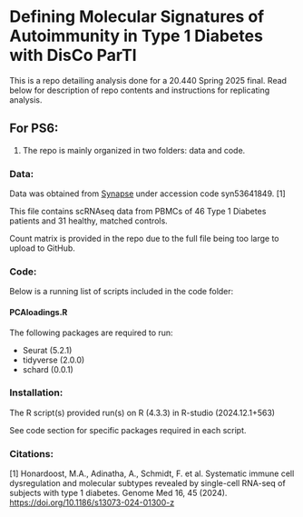 # Defining Molecular Signatures of Autoimmunity in Type 1 Diabetes with DisCo ParTI 

This is a repo detailing analysis done for a 20.440 Spring 2025 final. Read below for description of repo contents and instructions for replicating analysis.

## For PS6:
1. The repo is mainly organized in two folders: data and code.

### Data: 
Data was obtained from [Synapse](https://www.synapse.org/Synapse:syn53641849) under accession code syn53641849. [1]

This file contains scRNAseq data from PBMCs of 46 Type 1 Diabetes patients and 31 healthy, matched controls. 

Count matrix is provided in the repo due to the full file being too large to upload to GitHub. 

### Code: 

Below is a running list of scripts included in the code folder: 

#### PCAloadings.R
The following packages are required to run:
 - Seurat (5.2.1)
 - tidyverse (2.0.0)
 - schard (0.0.1)

### Installation: 
The R script(s) provided run(s) on R (4.3.3) in R-studio (2024.12.1+563) 

See code section for specific packages required in each script. 

### Citations: 
 [1] Honardoost, M.A., Adinatha, A., Schmidt, F. et al. Systematic immune cell dysregulation and molecular subtypes revealed by single-cell RNA-seq of subjects with type 1 diabetes. Genome Med 16, 45 (2024). https://doi.org/10.1186/s13073-024-01300-z

